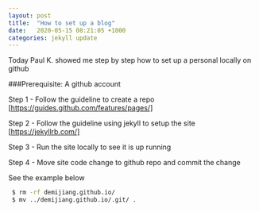 ```yaml
---
layout: post
title:  "How to set up a blog"
date:   2020-05-15 08:21:05 +1000
categories: jekyll update
---
```


Today Paul K. showed me step by step how to set up a personal locally on github 

###Prerequisite:
A github account

Step 1 - Follow the guideline to create a repo  
[https://guides.github.com/features/pages/]

Step 2 - Follow the guideline using jekyll to setup the site 
[https://jekyllrb.com/]

Step 3 - Run the site locally to see it is up running 

Step 4 - Move site code change to github repo and commit the change 

See the example below 

```sh
 $ rm -rf demijiang.github.io/
 $ mv ../demijiang.github.io/.git/ .
```

